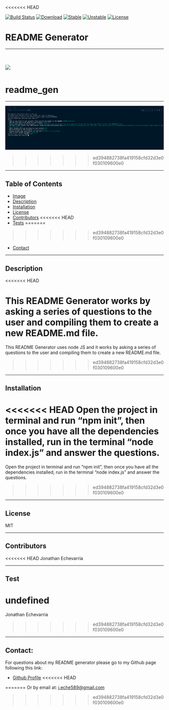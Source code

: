 <<<<<<< HEAD

[![Build Status](https://travis-ci.org/ali-irawan/xtra.svg?branch=master)](https://travis-ci.org/ali-irawan/xtra)
[![Download](https://poser.pugx.org/ali-irawan/xtra/d/total.svg)](https://poser.pugx.org/ali-irawan/xtra/d/total.svg)
[![Stable](https://poser.pugx.org/ali-irawan/xtra/v/stable.svg)](https://poser.pugx.org/ali-irawan/xtra/v/stable.svg)
[![Unstable](https://poser.pugx.org/ali-irawan/xtra/v/unstable.svg)](https://poser.pugx.org/ali-irawan/xtra/v/unstable.svg)
[![License](https://poser.pugx.org/ali-irawan/xtra/license.svg)](https://poser.pugx.org/ali-irawan/xtra/license.svg)

  # README Generator

  ---


  ![](/image.png)
=======
# readme_gen

 ---


  ![](./Images/screenshot.png)
>>>>>>> ed394882738fa419158cfd32d3e0f030109600e0

  ---


  ## Table of Contents

  - [Image](#image)
  - [Description](#description)
  - [Installation](#installation)
  - [License](#license)
  - [Contributors](#contributors)
<<<<<<< HEAD
  - [Tests](#tests)
=======
>>>>>>> ed394882738fa419158cfd32d3e0f030109600e0
  - [Contact](#contact)

  ---  
  

  ## Description
<<<<<<< HEAD

  This README Generator works by asking a series of questions to the user and compiling them to create a new README.md file.
=======
  
  This README Generator uses node JS and it works by asking a series of questions to the user and compiling them to create a new README.md file.
>>>>>>> ed394882738fa419158cfd32d3e0f030109600e0

  ---
  

  ## Installation

<<<<<<< HEAD
  Open the project in terminal and run “npm init”, then once you have all the dependencies installed, run in the terminal “node index.js” and answer the questions.
=======
 Open the project in terminal and run “npm init”, then once you have all the dependencies installed, run in the terminal “node index.js” and answer the questions.
>>>>>>> ed394882738fa419158cfd32d3e0f030109600e0

  ---


  ## License

  MIT


  ---


  ## Contributors

<<<<<<< HEAD
  Jonathan Echevarria


  ---


  ## Test

  undefined
=======
 Jonathan Echevarria 
 
>>>>>>> ed394882738fa419158cfd32d3e0f030109600e0

  ---
    
  
  ## Contact:

  For questions about my README generator please go to my Github page following this link: 
  - [Github Profile](https://github.com/jdavila10/)
<<<<<<< HEAD
  
    
=======
  Or by email at: j.eche589@gmail.com
  
    
>>>>>>> ed394882738fa419158cfd32d3e0f030109600e0
